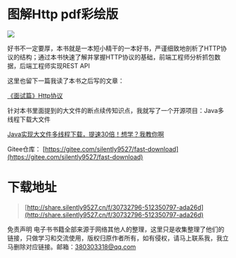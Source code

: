 # 图解Http pdf彩绘版

![](https://tva1.sinaimg.cn/large/008i3skNgy1gua8qpb19hj607i0b2dfv02.jpg)

好书不一定要厚，本书就是一本短小精干的一本好书，严谨细致地剖析了HTTP协议的结构；通过本书快速了解并掌握HTTP协议的基础，前端工程师分析抓包数据，后端工程师实现REST API

这里也留下一篇我读了本书之后写的文章：

[《面试篇》Http协议](https://juejin.cn/post/6908501668325769223)

针对本书里面提到的大文件的断点续传知识点，我就写了一个开源项目：Java多线程下载大文件

[Java实现大文件多线程下载，提速30倍！想学？我教你啊](https://juejin.cn/post/6908867438624899079)

Gitee仓库： [https://gitee.com/silently9527/fast-download](https://gitee.com/silently9527/fast-download)





# 下载地址
> [http://share.silently9527.cn/f/30732796-512350797-ada26d](http://share.silently9527.cn/f/30732796-512350797-ada26d)

免责声明
电子书书籍全部来源于网络其他人的整理，这里只是收集整理了他们的链接，只做学习和交流使用，版权归原作者所有，如有侵权，请马上联系我，我立马删除对应链接。邮箱：380303318@qq.com

